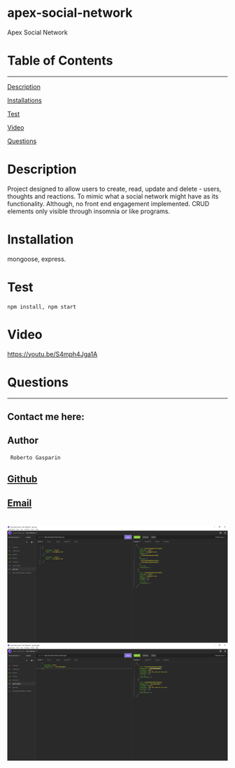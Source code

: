 # apex-social-network

Apex Social Network

# Table of Contents

---

[Description](#Description)

[Installations](#Installations)

[Test](#Test)

[Video](#Video)

[Questions](#Questions)

# Description

Project designed to allow users to create, read, update and delete - users, thoughts and reactions. To mimic what a social network
might have as its functionality. Although, no front end engagement implemented. CRUD elements only visible through insomnia or like 
programs. 

# Installation

   mongoose, express. 

# Test

    npm install, npm start

# Video

https://youtu.be/S4mph4Jga1A 


# Questions

---

## Contact me here:

## Author

     Roberto Gasparin

## [Github](https://github.com/box-monkey)

## [Email](mailto:jr.gasparin15@gmail.com)

#

![social](./social.png)
![social](./social2.png)




